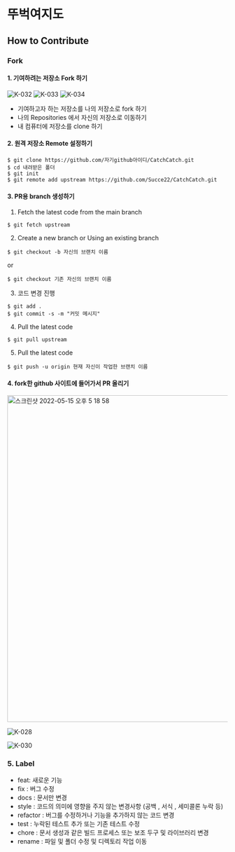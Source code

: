 # 뚜벅여지도


## How to Contribute
### Fork

#### 1. 기여하려는 저장소 Fork 하기

![K-032](https://user-images.githubusercontent.com/54658745/173409182-42cc5448-22cc-4a3a-8a35-7cf107174016.png)
![K-033](https://user-images.githubusercontent.com/54658745/173409193-4aafd430-2b2a-4227-8d1a-aed9758a6885.png)
![K-034](https://user-images.githubusercontent.com/54658745/173409196-f0204266-7444-4418-8f38-63502419e36b.png)


- 기여하고자 하는 저장소를 나의 저장소로 fork 하기
- 나의 Repositories 에서 자신의 저장소로 이동하기
- 내 컴퓨터에 저장소를 clone 하기


#### 2. 원격 저장소 Remote 설정하기
```
$ git clone https://github.com/자기github아이디/CatchCatch.git
$ cd 내려받은 폴더
$ git init
$ git remote add upstream https://github.com/Succe22/CatchCatch.git
```


#### 3. PR용 branch 생성하기
1. Fetch the latest code from the main branch

```
$ git fetch upstream
```

2. Create a new branch or Using an existing branch
```
$ git checkout -b 자신의 브랜치 이름
```

or 

```
$ git checkout 기존 자신의 브랜치 이름
```

3. 코드 변경 진행
```
$ git add .
$ git commit -s -m "커밋 메시지"
```

4. Pull the latest code
```
$ git pull upstream
```

5. Pull the latest code
```
$ git push -u origin 현재 자신이 작업한 브랜치 이름
```


#### 4. fork한 github 사이트에 들어가서 PR 올리기
<img width="746" alt="스크린샷 2022-05-15 오후 5 18 58" src="https://user-images.githubusercontent.com/54658745/168463834-03a9dd15-ea86-4f99-b6f5-931bb260d62d.png">  

![K-028](https://user-images.githubusercontent.com/54658745/173409655-dc6c9b5a-c088-4430-b243-ebd9bc2cd4d1.png)

![K-030](https://user-images.githubusercontent.com/54658745/173409723-3b0af1a2-a2ed-45a8-8bd4-ccad78a19a15.png)



  
  
  
### 5. Label
- feat: 새로운 기능
- fix : 버그 수정
- docs : 문서만 변경
- style : 코드의 의미에 영향을 주지 않는 변경사항 (공백 , 서식 , 세미콜론 누락 등)
- refactor : 버그를 수정하거나 기능을 추가하지 않는 코드 변경
- test : 누락된 테스트 추가 또는 기존 테스트 수정
- chore : 문서 생성과 같은 빌드 프로세스 또는 보조 두구 및 라이브러리 변경
- rename : 파일 및 폴더 수정 및 디렉토리 작업 이동
